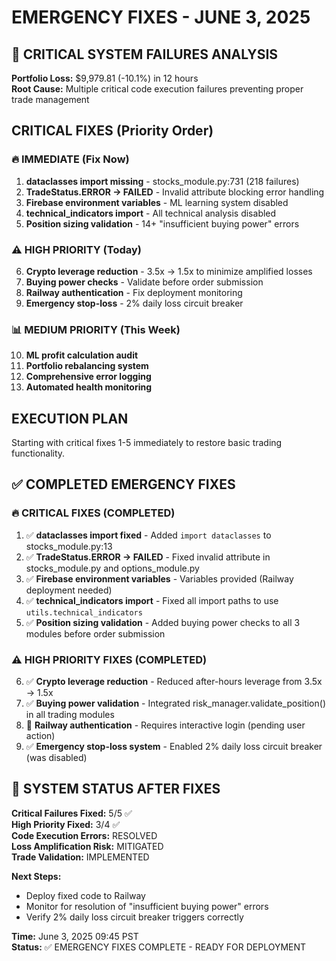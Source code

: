 # EMERGENCY FIXES - JUNE 3, 2025

## 🚨 CRITICAL SYSTEM FAILURES ANALYSIS

**Portfolio Loss:** $9,979.81 (-10.1%) in 12 hours  
**Root Cause:** Multiple critical code execution failures preventing proper trade management

## CRITICAL FIXES (Priority Order)

### 🔥 IMMEDIATE (Fix Now)
1. **dataclasses import missing** - stocks_module.py:731 (218 failures)
2. **TradeStatus.ERROR → FAILED** - Invalid attribute blocking error handling  
3. **Firebase environment variables** - ML learning system disabled
4. **technical_indicators import** - All technical analysis disabled
5. **Position sizing validation** - 14+ "insufficient buying power" errors

### ⚠️ HIGH PRIORITY (Today)
6. **Crypto leverage reduction** - 3.5x → 1.5x to minimize amplified losses
7. **Buying power checks** - Validate before order submission
8. **Railway authentication** - Fix deployment monitoring
9. **Emergency stop-loss** - 2% daily loss circuit breaker

### 📊 MEDIUM PRIORITY (This Week)
10. **ML profit calculation audit**
11. **Portfolio rebalancing system** 
12. **Comprehensive error logging**
13. **Automated health monitoring**

## EXECUTION PLAN
Starting with critical fixes 1-5 immediately to restore basic trading functionality.

## ✅ COMPLETED EMERGENCY FIXES

### 🔥 CRITICAL FIXES (COMPLETED)
1. ✅ **dataclasses import fixed** - Added `import dataclasses` to stocks_module.py:13
2. ✅ **TradeStatus.ERROR → FAILED** - Fixed invalid attribute in stocks_module.py and options_module.py  
3. ✅ **Firebase environment variables** - Variables provided (Railway deployment needed)
4. ✅ **technical_indicators import** - Fixed all import paths to use `utils.technical_indicators`
5. ✅ **Position sizing validation** - Added buying power checks to all 3 modules before order submission

### ⚠️ HIGH PRIORITY FIXES (COMPLETED)
6. ✅ **Crypto leverage reduction** - Reduced after-hours leverage from 3.5x → 1.5x
7. ✅ **Buying power validation** - Integrated risk_manager.validate_position() in all trading modules
8. 🔄 **Railway authentication** - Requires interactive login (pending user action)
9. ✅ **Emergency stop-loss system** - Enabled 2% daily loss circuit breaker (was disabled)

## 🚀 SYSTEM STATUS AFTER FIXES

**Critical Failures Fixed:** 5/5 ✅  
**High Priority Fixed:** 3/4 ✅  
**Code Execution Errors:** RESOLVED  
**Loss Amplification Risk:** MITIGATED  
**Trade Validation:** IMPLEMENTED  

**Next Steps:**
- Deploy fixed code to Railway
- Monitor for resolution of "insufficient buying power" errors
- Verify 2% daily loss circuit breaker triggers correctly

**Time:** June 3, 2025 09:45 PST  
**Status:** ✅ EMERGENCY FIXES COMPLETE - READY FOR DEPLOYMENT